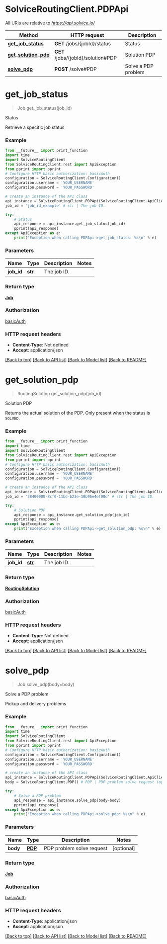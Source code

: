 # SolviceRoutingClient.PDPApi

All URIs are relative to *https://api.solvice.io/*

Method | HTTP request | Description
------------- | ------------- | -------------
[**get_job_status**](PDPApi.md#get_job_status) | **GET** /jobs/{jobId}/status | Status
[**get_solution_pdp**](PDPApi.md#get_solution_pdp) | **GET** /jobs/{jobId}/solution#PDP | Solution PDP
[**solve_pdp**](PDPApi.md#solve_pdp) | **POST** /solve#PDP | Solve a PDP problem

# **get_job_status**
> Job get_job_status(job_id)

Status

Retrieve a specific job status

### Example
```python
from __future__ import print_function
import time
import SolviceRoutingClient
from SolviceRoutingClient.rest import ApiException
from pprint import pprint
# Configure HTTP basic authorization: basicAuth
configuration = SolviceRoutingClient.Configuration()
configuration.username = 'YOUR_USERNAME'
configuration.password = 'YOUR_PASSWORD'

# create an instance of the API class
api_instance = SolviceRoutingClient.PDPApi(SolviceRoutingClient.ApiClient(configuration))
job_id = 'job_id_example' # str | The job ID.

try:
    # Status
    api_response = api_instance.get_job_status(job_id)
    pprint(api_response)
except ApiException as e:
    print("Exception when calling PDPApi->get_job_status: %s\n" % e)
```

### Parameters

Name | Type | Description  | Notes
------------- | ------------- | ------------- | -------------
 **job_id** | **str**| The job ID. | 

### Return type

[**Job**](Job.md)

### Authorization

[basicAuth](../README.md#basicAuth)

### HTTP request headers

 - **Content-Type**: Not defined
 - **Accept**: application/json

[[Back to top]](#) [[Back to API list]](../README.md#documentation-for-api-endpoints) [[Back to Model list]](../README.md#documentation-for-models) [[Back to README]](../README.md)

# **get_solution_pdp**
> RoutingSolution get_solution_pdp(job_id)

Solution PDP

Returns the actual solution of the PDP. Only present when the status is `SOLVED`.

### Example
```python
from __future__ import print_function
import time
import SolviceRoutingClient
from SolviceRoutingClient.rest import ApiException
from pprint import pprint
# Configure HTTP basic authorization: basicAuth
configuration = SolviceRoutingClient.Configuration()
configuration.username = 'YOUR_USERNAME'
configuration.password = 'YOUR_PASSWORD'

# create an instance of the API class
api_instance = SolviceRoutingClient.PDPApi(SolviceRoutingClient.ApiClient(configuration))
job_id = '38400000-8cf0-11bd-b23e-10b96e4ef00d' # str | The job ID.

try:
    # Solution PDP
    api_response = api_instance.get_solution_pdp(job_id)
    pprint(api_response)
except ApiException as e:
    print("Exception when calling PDPApi->get_solution_pdp: %s\n" % e)
```

### Parameters

Name | Type | Description  | Notes
------------- | ------------- | ------------- | -------------
 **job_id** | [**str**](.md)| The job ID. | 

### Return type

[**RoutingSolution**](RoutingSolution.md)

### Authorization

[basicAuth](../README.md#basicAuth)

### HTTP request headers

 - **Content-Type**: Not defined
 - **Accept**: application/json

[[Back to top]](#) [[Back to API list]](../README.md#documentation-for-api-endpoints) [[Back to Model list]](../README.md#documentation-for-models) [[Back to README]](../README.md)

# **solve_pdp**
> Job solve_pdp(body=body)

Solve a PDP problem

Pickup and delivery problems

### Example
```python
from __future__ import print_function
import time
import SolviceRoutingClient
from SolviceRoutingClient.rest import ApiException
from pprint import pprint
# Configure HTTP basic authorization: basicAuth
configuration = SolviceRoutingClient.Configuration()
configuration.username = 'YOUR_USERNAME'
configuration.password = 'YOUR_PASSWORD'

# create an instance of the API class
api_instance = SolviceRoutingClient.PDPApi(SolviceRoutingClient.ApiClient(configuration))
body = SolviceRoutingClient.PDP() # PDP | PDP problem solve request (optional)

try:
    # Solve a PDP problem
    api_response = api_instance.solve_pdp(body=body)
    pprint(api_response)
except ApiException as e:
    print("Exception when calling PDPApi->solve_pdp: %s\n" % e)
```

### Parameters

Name | Type | Description  | Notes
------------- | ------------- | ------------- | -------------
 **body** | [**PDP**](PDP.md)| PDP problem solve request | [optional] 

### Return type

[**Job**](Job.md)

### Authorization

[basicAuth](../README.md#basicAuth)

### HTTP request headers

 - **Content-Type**: application/json
 - **Accept**: application/json

[[Back to top]](#) [[Back to API list]](../README.md#documentation-for-api-endpoints) [[Back to Model list]](../README.md#documentation-for-models) [[Back to README]](../README.md)

